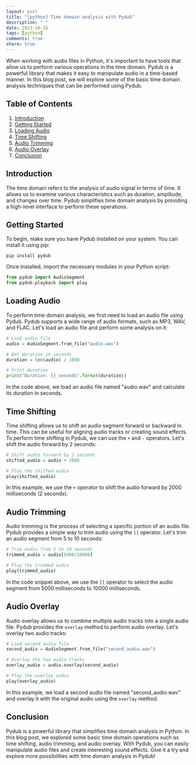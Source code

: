 ```yaml
---
layout: post
title: "[python] Time domain analysis with Pydub"
description: " "
date: 2023-10-26
tags: [python]
comments: true
share: true
---
```


When working with audio files in Python, it's important to have tools that allow us to perform various operations in the time domain. Pydub is a powerful library that makes it easy to manipulate audio in a time-based manner. In this blog post, we will explore some of the basic time domain analysis techniques that can be performed using Pydub.

## Table of Contents

1. [Introduction](#introduction)
2. [Getting Started](#getting-started)
3. [Loading Audio](#loading-audio)
4. [Time Shifting](#time-shifting)
5. [Audio Trimming](#audio-trimming)
6. [Audio Overlay](#audio-overlay)
7. [Conclusion](#conclusion)

## Introduction

The time domain refers to the analysis of audio signal in terms of time. It allows us to examine various characteristics such as duration, amplitude, and changes over time. Pydub simplifies time domain analysis by providing a high-level interface to perform these operations.

## Getting Started

To begin, make sure you have Pydub installed on your system. You can install it using pip:

```
pip install pydub
```

Once installed, import the necessary modules in your Python script:

```python
from pydub import AudioSegment
from pydub.playback import play
```

## Loading Audio

To perform time domain analysis, we first need to load an audio file using Pydub. Pydub supports a wide range of audio formats, such as MP3, WAV, and FLAC. Let's load an audio file and perform some analysis on it:

```python
# Load audio file
audio = AudioSegment.from_file("audio.wav")

# Get duration in seconds
duration = len(audio) / 1000

# Print duration
print("Duration: {} seconds".format(duration))
```

In the code above, we load an audio file named "audio.wav" and calculate its duration in seconds.

## Time Shifting

Time shifting allows us to shift an audio segment forward or backward in time. This can be useful for aligning audio tracks or creating sound effects. To perform time shifting in Pydub, we can use the `+` and `-` operators. Let's shift the audio forward by 2 seconds:

```python
# Shift audio forward by 2 seconds
shifted_audio = audio + 2000

# Play the shifted audio
play(shifted_audio)
```

In this example, we use the `+` operator to shift the audio forward by 2000 milliseconds (2 seconds).

## Audio Trimming

Audio trimming is the process of selecting a specific portion of an audio file. Pydub provides a simple way to trim audio using the `[]` operator. Let's trim an audio segment from 5 to 10 seconds:

```python
# Trim audio from 5 to 10 seconds
trimmed_audio = audio[5000:10000]

# Play the trimmed audio
play(trimmed_audio)
```

In the code snippet above, we use the `[]` operator to select the audio segment from 5000 milliseconds to 10000 milliseconds.

## Audio Overlay

Audio overlay allows us to combine multiple audio tracks into a single audio file. Pydub provides the `overlay` method to perform audio overlay. Let's overlay two audio tracks:

```python
# Load second audio file
second_audio = AudioSegment.from_file("second_audio.wav")

# Overlay the two audio tracks
overlay_audio = audio.overlay(second_audio)

# Play the overlay audio
play(overlay_audio)
```

In this example, we load a second audio file named "second_audio.wav" and overlay it with the original audio using the `overlay` method.

## Conclusion

Pydub is a powerful library that simplifies time domain analysis in Python. In this blog post, we explored some basic time domain operations such as time shifting, audio trimming, and audio overlay. With Pydub, you can easily manipulate audio files and create interesting sound effects. Give it a try and explore more possibilities with time domain analysis in Pydub!